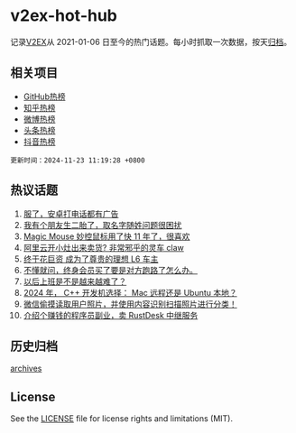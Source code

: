 # v2ex-hot-hub

 记录[V2EX](https://www.v2ex.com/)从 2021-01-06 日至今的热门话题。每小时抓取一次数据，按天[归档](archives)。
 
 ## 相关项目

- [GitHub热榜](https://github.com/lonnyzhang423/github-hot-hub)
- [知乎热榜](https://github.com/lonnyzhang423/zhihu-hot-hub)
- [微博热榜](https://github.com/lonnyzhang423/weibo-hot-hub)
- [头条热榜](https://github.com/lonnyzhang423/toutiao-hot-hub)
- [抖音热榜](https://github.com/lonnyzhang423/douyin-hot-hub)


 `更新时间：2024-11-23 11:19:28 +0800`

## 热议话题

1. [服了，安卓打电话都有广告](https://www.v2ex.com/t/1091768)
1. [我有个朋友生二胎了，取名字随姓问题很困扰](https://www.v2ex.com/t/1091828)
1. [Magic Mouse 妙控鼠标用了快 11 年了，很喜欢](https://www.v2ex.com/t/1091792)
1. [阿里云开小灶出来卖货? 非常邪乎的灵车 claw](https://www.v2ex.com/t/1091818)
1. [终于花巨资 成为了尊贵的理想 L6 车主](https://www.v2ex.com/t/1091849)
1. [不懂就问，终身会员买了要是对方跑路了怎么办。](https://www.v2ex.com/t/1091830)
1. [以后上班是不是越来越难了？](https://www.v2ex.com/t/1091801)
1. [2024 年， C++ 开发机选择： Mac 远程还是 Ubuntu 本地？](https://www.v2ex.com/t/1091777)
1. [微信偷摸读取用户照片，并使用内容识别扫描照片进行分类！](https://www.v2ex.com/t/1091807)
1. [介绍个赚钱的程序员副业，卖 RustDesk 中继服务](https://www.v2ex.com/t/1091909)

## 历史归档

[archives](archives)

## License

See the [LICENSE](LICENSE) file for license rights and limitations (MIT).
